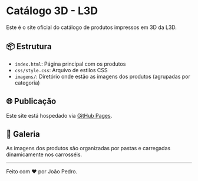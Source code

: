 # Catálogo 3D - L3D

Este é o site oficial do catálogo de produtos impressos em 3D da L3D.

## 📦 Estrutura
- `index.html`: Página principal com os produtos
- `css/style.css`: Arquivo de estilos CSS
- `imagens/`: Diretório onde estão as imagens dos produtos (agrupadas por categoria)

## 🌐 Publicação
Este site está hospedado via [GitHub Pages](https://pages.github.com/).

## 📸 Galeria
As imagens dos produtos são organizadas por pastas e carregadas dinamicamente nos carrosséis.

---

Feito com ❤️ por João Pedro.
